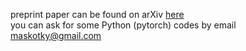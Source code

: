 preprint paper can be found on arXiv [here](https://arxiv.org/abs/2311.05383) \
you can ask for some Python (pytorch) codes by email maskotky@gmail.com 
